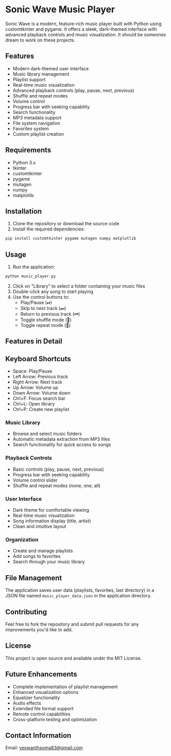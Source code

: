 # Sonic Wave Music Player

Sonic Wave is a modern, feature-rich music player built with Python using customtkinter and pygame. It offers a sleek, dark-themed interface with advanced playback controls and music visualization. It should be someones dream to work on these projects.

## Features

- Modern dark-themed user interface
- Music library management
- Playlist support
- Real-time music visualization
- Advanced playback controls (play, pause, next, previous)
- Shuffle and repeat modes
- Volume control
- Progress bar with seeking capability
- Search functionality
- MP3 metadata support
- File system navigation
- Favorites system
- Custom playlist creation

## Requirements

- Python 3.x
- tkinter
- customtkinter
- pygame
- mutagen
- numpy
- matplotlib

## Installation

1. Clone the repository or download the source code
2. Install the required dependencies:
```bash
pip install customtkinter pygame mutagen numpy matplotlib
```

## Usage

1. Run the application:
```bash
python music_player.py
```

2. Click on "Library" to select a folder containing your music files
3. Double-click any song to start playing
4. Use the control buttons to:
   - Play/Pause (⏯)
   - Skip to next track (⏭)
   - Return to previous track (⏮)
   - Toggle shuffle mode (🔀)
   - Toggle repeat mode (🔁)

## Features in Detail

## Keyboard Shortcuts

- Space: Play/Pause
- Left Arrow: Previous track
- Right Arrow: Next track
- Up Arrow: Volume up
- Down Arrow: Volume down
- Ctrl+F: Focus search bar
- Ctrl+L: Open library
- Ctrl+P: Create new playlist

### Music Library
- Browse and select music folders
- Automatic metadata extraction from MP3 files
- Search functionality for quick access to songs

### Playback Controls
- Basic controls (play, pause, next, previous)
- Progress bar with seeking capability
- Volume control slider
- Shuffle and repeat modes (none, one, all)

### User Interface
- Dark theme for comfortable viewing
- Real-time music visualization
- Song information display (title, artist)
- Clean and intuitive layout

### Organization
- Create and manage playlists
- Add songs to favorites
- Search through your music library

## File Management

The application saves user data (playlists, favorites, last directory) in a JSON file named `music_player_data.json` in the application directory.

## Contributing

Feel free to fork the repository and submit pull requests for any improvements you'd like to add.

## License

This project is open source and available under the MIT License.

## Future Enhancements

- Complete implementation of playlist management
- Enhanced visualization options
- Equalizer functionality
- Audio effects
- Extended file format support
- Remote control capabilities
- Cross-platform testing and optimization

## Contact Information

Email: yeswanthsoma83@gmail.com
